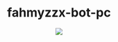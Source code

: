 # <div align='center'>fahmyzzx-bot-pc</div>

<p align="center">
 <img src="https://files.catbox.moe/494y14.jpg">
</p>
